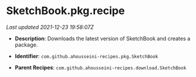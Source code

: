 # SketchBook.pkg.recipe

_Last updated 2021-12-23 19:58:07Z_

- **Description**: Downloads the latest version of SketchBook and creates a package.

- **Identifier**: `com.github.ahousseini-recipes.pkg.SketchBook`

- **Parent Recipes**: `com.github.ahousseini-recipes.download.SketchBook`